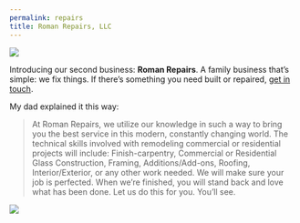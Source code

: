 ```yaml
---
permalink: repairs
title: Roman Repairs, LLC
---
```


![][image-1]

Introducing our second business: **Roman Repairs**. A family business that’s simple: we fix things. If there’s something you need built or repaired, [get in touch][1].

My dad explained it this way:

> At Roman Repairs, we utilize our knowledge in such a way to bring you the best service in this modern, constantly changing world. The technical skills involved with remodeling commercial or residential projects will include: Finish-carpentry, Commercial or Residential Glass Construction, Framing, Additions/Add-ons, Roofing, Interior/Exterior, or any other work needed. We will make sure your job is perfected. When we’re finished, you will stand back and love what has been done. Let us do this for you. You’ll see.

![][image-2]

[1]:	mailto:%20nashp@me.com

[image-1]:	https://i.imgur.com/GdbgRUU.jpg
[image-2]:	https://i.imgur.com/bMRcUVU.jpg